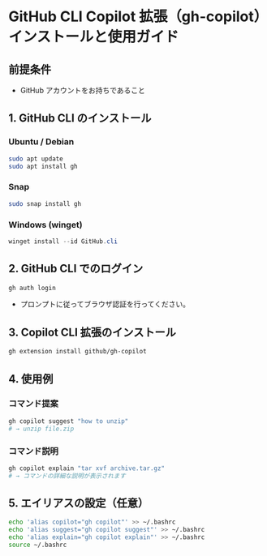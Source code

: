 # GitHub CLI Copilot 拡張（gh-copilot）インストールと使用ガイド

## 前提条件
- GitHub アカウントをお持ちであること

## 1. GitHub CLI のインストール

### Ubuntu / Debian
```bash
sudo apt update
sudo apt install gh
```

### Snap
```bash
sudo snap install gh
```

### Windows (winget)
```powershell
winget install --id GitHub.cli
```

## 2. GitHub CLI でのログイン
```bash
gh auth login
```
- プロンプトに従ってブラウザ認証を行ってください。

## 3. Copilot CLI 拡張のインストール
```bash
gh extension install github/gh-copilot
```

## 4. 使用例

### コマンド提案
```bash
gh copilot suggest "how to unzip"
# → unzip file.zip
```

### コマンド説明
```bash
gh copilot explain "tar xvf archive.tar.gz"
# → コマンドの詳細な説明が表示されます
```

## 5. エイリアスの設定（任意）
```bash
echo 'alias copilot="gh copilot"' >> ~/.bashrc
echo 'alias suggest="gh copilot suggest"' >> ~/.bashrc
echo 'alias explain="gh copilot explain"' >> ~/.bashrc
source ~/.bashrc
```
